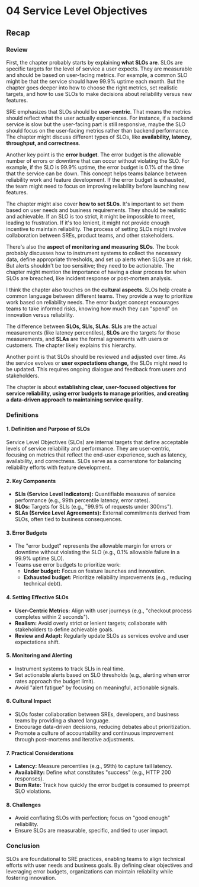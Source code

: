# 04 Service Level Objectives

## Recap

### Review

First, the chapter probably starts by explaining **what SLOs are**. SLOs are specific targets for the level of service a user expects. They are measurable and should be based on user-facing metrics. For example, a common SLO might be that the service should have 99.9% uptime each month. But the chapter goes deeper into how to choose the right metrics, set realistic targets, and how to use SLOs to make decisions about reliability versus new features.

SRE emphasizes that SLOs should be **user-centric**. That means the metrics should reflect what the user actually experiences. For instance, if a backend service is slow but the user-facing part is still responsive, maybe the SLO should focus on the user-facing metrics rather than backend performance. The chapter might discuss different types of SLOs, like **availability, latency, throughput, and correctness**.

Another key point is the **error budget**. The error budget is the allowable number of errors or downtime that can occur without violating the SLO. For example, if the SLO is 99.9% uptime, the error budget is 0.1% of the time that the service can be down. This concept helps teams balance between reliability work and feature development. If the error budget is exhausted, the team might need to focus on improving reliability before launching new features.

The chapter might also cover **how to set SLOs**. It's important to set them based on user needs and business requirements. They should be realistic and achievable. If an SLO is too strict, it might be impossible to meet, leading to frustration. If it's too lenient, it might not provide enough incentive to maintain reliability. The process of setting SLOs might involve collaboration between SREs, product teams, and other stakeholders.

There's also the **aspect of monitoring and measuring SLOs**. The book probably discusses how to instrument systems to collect the necessary data, define appropriate thresholds, and set up alerts when SLOs are at risk. But alerts shouldn't be too sensitive; they need to be actionable. The chapter might mention the importance of having a clear process for when SLOs are breached, like incident response or post-mortem analysis.

I think the chapter also touches on the **cultural aspects**. SLOs help create a common language between different teams. They provide a way to prioritize work based on reliability needs. The error budget concept encourages teams to take informed risks, knowing how much they can "spend" on innovation versus reliability.

The difference between **SLOs, SLIs, SLAs**. **SLIs** are the actual measurements (like latency percentiles), **SLOs** are the targets for those measurements, and **SLAs** are the formal agreements with users or customers. The chapter likely explains this hierarchy.

Another point is that SLOs should be reviewed and adjusted over time. As the service evolves or **user expectations change,** the SLOs might need to be updated. This requires ongoing dialogue and feedback from users and stakeholders.

The chapter is about **establishing clear, user-focused objectives for service reliability, using error budgets to manage priorities, and creating a data-driven approach to maintaining service quality**.

### Definitions

#### **1. Definition and Purpose of SLOs**

Service Level Objectives (SLOs) are internal targets that define acceptable levels of service reliability and performance. They are user-centric, focusing on metrics that reflect the end-user experience, such as latency, availability, and correctness. SLOs serve as a cornerstone for balancing reliability efforts with feature development.

#### **2. Key Components**

-   **SLIs (Service Level Indicators):** Quantifiable measures of service performance (e.g., 99th percentile latency, error rates).
-   **SLOs:** Targets for SLIs (e.g., "99.9% of requests under 300ms").
-   **SLAs (Service Level Agreements):** External commitments derived from SLOs, often tied to business consequences.

#### **3. Error Budgets**

-   The "error budget" represents the allowable margin for errors or downtime without violating the SLO (e.g., 0.1% allowable failure in a 99.9% uptime SLO).
-   Teams use error budgets to prioritize work:
    -   **Under budget:** Focus on feature launches and innovation.
    -   **Exhausted budget:** Prioritize reliability improvements (e.g., reducing technical debt).

#### **4. Setting Effective SLOs**

-   **User-Centric Metrics:** Align with user journeys (e.g., "checkout process completes within 2 seconds").
-   **Realism:** Avoid overly strict or lenient targets; collaborate with stakeholders to define achievable goals.
-   **Review and Adapt:** Regularly update SLOs as services evolve and user expectations shift.

#### **5. Monitoring and Alerting**

-   Instrument systems to track SLIs in real time.
-   Set actionable alerts based on SLO thresholds (e.g., alerting when error rates approach the budget limit).
-   Avoid "alert fatigue" by focusing on meaningful, actionable signals.

#### **6. Cultural Impact**

-   SLOs foster collaboration between SREs, developers, and business teams by providing a shared language.
-   Encourage data-driven decisions, reducing debates about prioritization.
-   Promote a culture of accountability and continuous improvement through post-mortems and iterative adjustments.

#### **7. Practical Considerations**

-   **Latency:** Measure percentiles (e.g., 99th) to capture tail latency.
-   **Availability:** Define what constitutes "success" (e.g., HTTP 200 responses).
-   **Burn Rate:** Track how quickly the error budget is consumed to preempt SLO violations.

#### **8. Challenges**

-   Avoid conflating SLOs with perfection; focus on "good enough" reliability.
-   Ensure SLOs are measurable, specific, and tied to user impact.

### **Conclusion**

SLOs are foundational to SRE practices, enabling teams to align technical efforts with user needs and business goals. By defining clear objectives and leveraging error budgets, organizations can maintain reliability while fostering innovation.
